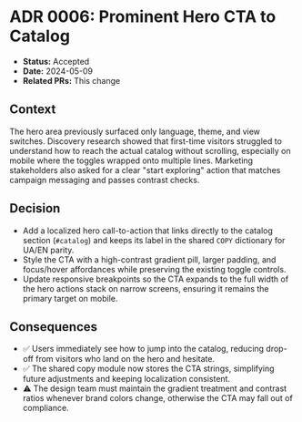# ADR 0006: Prominent Hero CTA to Catalog

- **Status:** Accepted
- **Date:** 2024-05-09
- **Related PRs:** This change

## Context
The hero area previously surfaced only language, theme, and view switches. Discovery research showed that first-time visitors
struggled to understand how to reach the actual catalog without scrolling, especially on mobile where the toggles wrapped onto
multiple lines. Marketing stakeholders also asked for a clear "start exploring" action that matches campaign messaging and
passes contrast checks.

## Decision
- Add a localized hero call-to-action that links directly to the catalog section (`#catalog`) and keeps its label in the shared
  `COPY` dictionary for UA/EN parity.
- Style the CTA with a high-contrast gradient pill, larger padding, and focus/hover affordances while preserving the existing
  toggle controls.
- Update responsive breakpoints so the CTA expands to the full width of the hero actions stack on narrow screens, ensuring it
  remains the primary target on mobile.

## Consequences
- ✅ Users immediately see how to jump into the catalog, reducing drop-off from visitors who land on the hero and hesitate.
- ✅ The shared copy module now stores the CTA strings, simplifying future adjustments and keeping localization consistent.
- ⚠️ The design team must maintain the gradient treatment and contrast ratios whenever brand colors change, otherwise the CTA may
  fall out of compliance.
